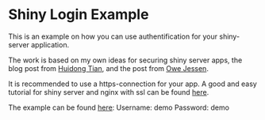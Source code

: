 Shiny Login Example
===========

This is an example on how you can use authentification for your shiny-server application. 

The work is based on my own ideas for securing shiny server apps, the blog post from [Huidong Tian](http://withr.me/blog/2014/01/03/authentication-of-shiny-server-application-using-a-simple-method/), and the post from [Owe Jessen](https://groups.google.com/forum/#!topic/shiny-discuss/prvkYqU1Z0Y).

It is recommended to use a https-connection for your app. A good and easy tutorial for shiny server and nginx with ssl can be found [here](http://stackoverflow.com/questions/19934190/shiny-server-on-nginx-with-ssl).

The example can be found [here](https://185.21.100.236:3636/ODM/): Username: demo Password: demo
